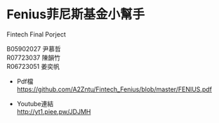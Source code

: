 # Fenius菲尼斯基金小幫手 

Fintech Final Porject

B05902027 尹慕哲   
R07723037 陳韻竹  
R06723051 姜奕帆    

* Pdf檔  
https://github.com/A2Zntu/Fintech_Fenius/blob/master/FENIUS.pdf


* Youtube連結  
http://yt1.piee.pw/JDJMH




